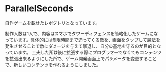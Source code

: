 # ParallelSeconds
自作ゲームを載せたレポジトリとなっています。

制作人数は1人で、内容はスマホでタワーディフェンスを簡略化したゲームになっています。具体的には制限時間まで迫ってくる敵を、画面をタップして魔法を発生させることで敵にダメージを与えて撃退し、自分の基地を守るのが目的となっています。
工夫した所は後に拡張する際にプログラマーでなくてもコンテンツを拡張出来るようにした所で、ゲーム開発画面上でパラメータを変更することで、新しいコンテンツを作れるようにしました。

